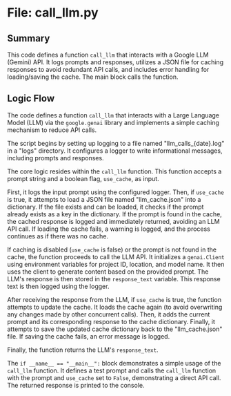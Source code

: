 # File: call_llm.py

## Summary

This code defines a function `call_llm` that interacts with a Google LLM (Gemini) API.  It logs prompts and responses, utilizes a JSON file for caching responses to avoid redundant API calls, and includes error handling for loading/saving the cache. The main block calls the function.


## Logic Flow

The code defines a function `call_llm` that interacts with a Large Language Model (LLM) via the `google.genai` library and implements a simple caching mechanism to reduce API calls.

The script begins by setting up logging to a file named "llm_calls_{date}.log" in a "logs" directory. It configures a logger to write informational messages, including prompts and responses.

The core logic resides within the `call_llm` function. This function accepts a prompt string and a boolean flag, `use_cache`, as input.

First, it logs the input prompt using the configured logger. Then, if `use_cache` is true, it attempts to load a JSON file named "llm_cache.json" into a dictionary. If the file exists and can be loaded, it checks if the prompt already exists as a key in the dictionary. If the prompt is found in the cache, the cached response is logged and immediately returned, avoiding an LLM API call. If loading the cache fails, a warning is logged, and the process continues as if there was no cache.

If caching is disabled (`use_cache` is false) or the prompt is not found in the cache, the function proceeds to call the LLM API. It initializes a `genai.Client` using environment variables for project ID, location, and model name. It then uses the client to generate content based on the provided prompt. The LLM's response is then stored in the `response_text` variable. This response text is then logged using the logger.

After receiving the response from the LLM, if `use_cache` is true, the function attempts to update the cache. It loads the cache again (to avoid overwriting any changes made by other concurrent calls).  Then, it adds the current prompt and its corresponding response to the cache dictionary. Finally, it attempts to save the updated cache dictionary back to the "llm_cache.json" file. If saving the cache fails, an error message is logged.

Finally, the function returns the LLM's `response_text`.

The `if __name__ == "__main__":` block demonstrates a simple usage of the `call_llm` function.  It defines a test prompt and calls the `call_llm` function with the prompt and `use_cache` set to `False`, demonstrating a direct API call.  The returned response is printed to the console.

